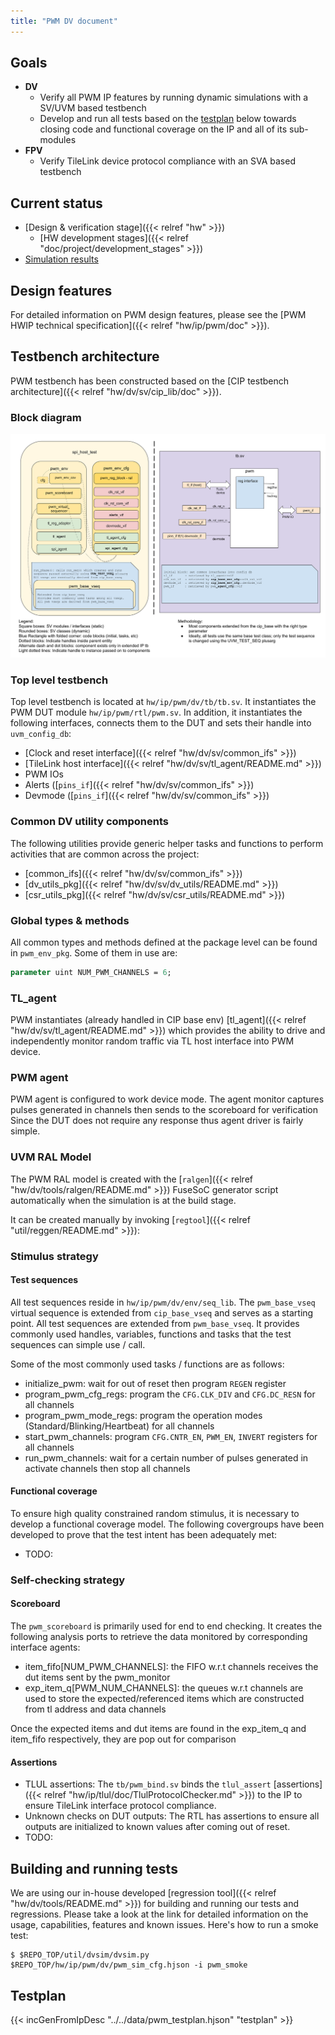 ```yaml
---
title: "PWM DV document"
---
```


<!-- Copy this file to hw/ip/pwm/doc/dv/index.md and make changes as needed.
For convenience 'pwm' in the document can be searched and replaced easily with the
desired IP (with case sensitivity!). Also, use the testbench block diagram
located at OpenTitan team drive / 'design verification'
as a starting point and modify it to reflect your pwm testbench and save it
to hw/ip/pwm/doc/dv/tb.svg. It should get linked and rendered under the block
diagram section below. Please update / modify / remove sections below as
applicable. Once done, remove this comment before making a PR. -->

## Goals
* **DV**
  * Verify all PWM IP features by running dynamic simulations with a SV/UVM based testbench
  * Develop and run all tests based on the [testplan](#testplan) below towards closing code and functional coverage on the IP and all of its sub-modules
* **FPV**
  * Verify TileLink device protocol compliance with an SVA based testbench

## Current status
* [Design & verification stage]({{< relref "hw" >}})
  * [HW development stages]({{< relref "doc/project/development_stages" >}})
* [Simulation results](https://reports.opentitan.org/hw/ip/pwm/dv/latest/results.html)

## Design features
For detailed information on PWM design features, please see the 
[PWM HWIP technical specification]({{< relref "hw/ip/pwm/doc" >}}).

## Testbench architecture
PWM testbench has been constructed based on the 
[CIP testbench architecture]({{< relref "hw/dv/sv/cip_lib/doc" >}}).

### Block diagram
![Block diagram](tb.svg)

### Top level testbench
Top level testbench is located at `hw/ip/pwm/dv/tb/tb.sv`. It instantiates the PWM DUT module `hw/ip/pwm/rtl/pwm.sv`.
In addition, it instantiates the following interfaces, connects them to the DUT and sets their handle into `uvm_config_db`:
* [Clock and reset interface]({{< relref "hw/dv/sv/common_ifs" >}})
* [TileLink host interface]({{< relref "hw/dv/sv/tl_agent/README.md" >}})
* PWM IOs
* Alerts ([`pins_if`]({{< relref "hw/dv/sv/common_ifs" >}})
* Devmode ([`pins_if`]({{< relref "hw/dv/sv/common_ifs" >}})

### Common DV utility components
The following utilities provide generic helper tasks and functions to perform activities 
that are common across the project:
* [common_ifs]({{< relref "hw/dv/sv/common_ifs" >}})
* [dv_utils_pkg]({{< relref "hw/dv/sv/dv_utils/README.md" >}})
* [csr_utils_pkg]({{< relref "hw/dv/sv/csr_utils/README.md" >}})

### Global types & methods
All common types and methods defined at the package level can be found in
`pwm_env_pkg`. Some of them in use are:
```systemverilog
parameter uint NUM_PWM_CHANNELS = 6;
```
### TL_agent
PWM instantiates (already handled in CIP base env) [tl_agent]({{< relref "hw/dv/sv/tl_agent/README.md" >}})
which provides the ability to drive and independently monitor random traffic via
TL host interface into PWM device.

### PWM agent
PWM agent is configured to work device mode. 
The agent monitor captures pulses generated in channels then sends to the scoreboard for verification  
Since the DUT does not require any response thus agent driver is fairly simple.

### UVM RAL Model
The PWM RAL model is created with the [`ralgen`]({{< relref "hw/dv/tools/ralgen/README.md" >}}) 
FuseSoC generator script automatically when the simulation is at the build stage.

It can be created manually by invoking [`regtool`]({{< relref "util/reggen/README.md" >}}):

### Stimulus strategy
#### Test sequences
All test sequences reside in `hw/ip/pwm/dv/env/seq_lib`.
The `pwm_base_vseq` virtual sequence is extended from `cip_base_vseq` and serves as a starting point.
All test sequences are extended from `pwm_base_vseq`.
It provides commonly used handles, variables, functions and tasks that the test sequences can simple use / call.

Some of the most commonly used tasks / functions are as follows:
* initialize_pwm: wait for out of reset then program `REGEN` register
* program_pwm_cfg_regs: program the `CFG.CLK_DIV` and `CFG.DC_RESN` for all channels
* program_pwm_mode_regs: program the operation modes (Standard/Blinking/Heartbeat) for all channels 
* start_pwm_channels: program `CFG.CNTR_EN`, `PWM_EN`, `INVERT` registers for all channels
* run_pwm_channels: wait for a certain number of pulses generated in activate channels then stop all channels

#### Functional coverage
To ensure high quality constrained random stimulus, it is necessary to develop a functional coverage model.
The following covergroups have been developed to prove that the test intent has been adequately met:
* TODO:

### Self-checking strategy
#### Scoreboard
The `pwm_scoreboard` is primarily used for end to end checking.
It creates the following analysis ports to retrieve the data monitored by corresponding interface agents:
* item_fifo[NUM_PWM_CHANNELS]: the FIFO w.r.t channels receives the dut items sent by the pwm_monitor
* exp_item_q[PWM_NUM_CHANNELS]: the queues  w.r.t channels are used to store the expected/referenced items 
which are constructed from tl address and data channels  

Once the expected items and dut items are found in the exp_item_q and item_fifo respectively, 
they are pop out for comparison   

#### Assertions
* TLUL assertions: The `tb/pwm_bind.sv` binds the `tlul_assert` [assertions]({{< relref "hw/ip/tlul/doc/TlulProtocolChecker.md" >}}) to the IP to ensure TileLink interface protocol compliance.
* Unknown checks on DUT outputs: The RTL has assertions to ensure all outputs are initialized to known values after coming out of reset.
* TODO:

## Building and running tests
We are using our in-house developed [regression tool]({{< relref "hw/dv/tools/README.md" >}}) for building and running our tests and regressions.
Please take a look at the link for detailed information on the usage, capabilities, features and known issues.
Here's how to run a smoke test:
```console
$ $REPO_TOP/util/dvsim/dvsim.py $REPO_TOP/hw/ip/pwm/dv/pwm_sim_cfg.hjson -i pwm_smoke
```

## Testplan
{{< incGenFromIpDesc "../../data/pwm_testplan.hjson" "testplan" >}}
